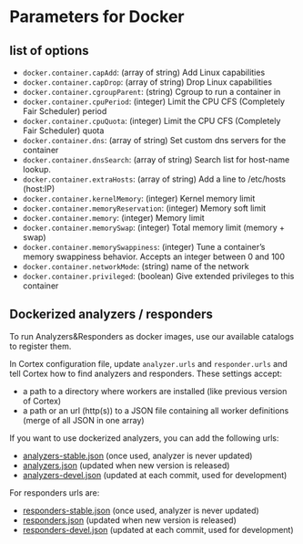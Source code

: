 # Parameters for Docker

## list of options

- `docker.container.capAdd`: (array of string) Add Linux capabilities
- `docker.container.capDrop`: (array of string) Drop Linux capabilities
- `docker.container.cgroupParent`: (string) Cgroup to run a container in
- `docker.container.cpuPeriod`: (integer) Limit the CPU CFS (Completely Fair Scheduler) period
- `docker.container.cpuQuota`: (integer) Limit the CPU CFS (Completely Fair Scheduler) quota
- `docker.container.dns`: (array of string) Set custom dns servers for the container
- `docker.container.dnsSearch`: (array of string) Search list for host-name lookup.
- `docker.container.extraHosts`: (array of string) Add a line to /etc/hosts (host:IP)
- `docker.container.kernelMemory`: (integer) Kernel memory limit
- `docker.container.memoryReservation`: (integer) Memory soft limit
- `docker.container.memory`: (integer) Memory limit
- `docker.container.memorySwap`: (integer) Total memory limit (memory + swap)
- `docker.container.memorySwappiness`: (integer) Tune a container’s memory swappiness behavior. Accepts an integer between 0 and 100
- `docker.container.networkMode`: (string) name of the network
- `docker.container.privileged`: (boolean) Give extended privileges to this container


## Dockerized analyzers / responders

To run Analyzers&Responders as docker images, use our available catalogs to register them.

In Cortex configuration file, update `analyzer.urls` and `responder.urls` and tell Cortex how to find analyzers and responders. These settings accept:
   - a path to a directory where workers are installed (like previous version of Cortex)
   - a path or an url (http(s)) to a JSON file containing all worker definitions (merge of all JSON in one array)

If you want to use dockerized analyzers, you can add the following urls:
 - [analyzers-stable.json](https://download.thehive-project.org/analyzers-stable.json) (once used, analyzer is never updated) 
 - [analyzers.json](https://download.thehive-project.org/analyzers.json) (updated when new version is released)
 - [analyzers-devel.json](https://download.thehive-project.org/analyzers-devel.json) (updated at each commit, used for development)

For responders urls are:
  - [responders-stable.json](https://download.thehive-project.org/responders-stable.json) (once used, analyzer is never updated)
  - [responders.json](https://download.thehive-project.org/responders.json) (updated when new version is released)
  - [responders-devel.json](https://download.thehive-project.org/responders-devel.json) (updated at each commit, used for development)